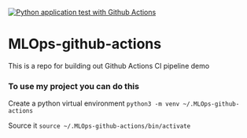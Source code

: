 [![Python application test with Github Actions](https://github.com/renchristelle/MLOps-github-actions/actions/workflows/main.yml/badge.svg)](https://github.com/renchristelle/MLOps-github-actions/actions/workflows/main.yml)


# MLOps-github-actions
This is a repo for building out Github Actions CI pipeline demo

### To use my project you can do this

Create a python virtual environment
```python3 -m venv ~/.MLOps-github-actions```

Source it
```source ~/.MLOps-github-actions/bin/activate```

